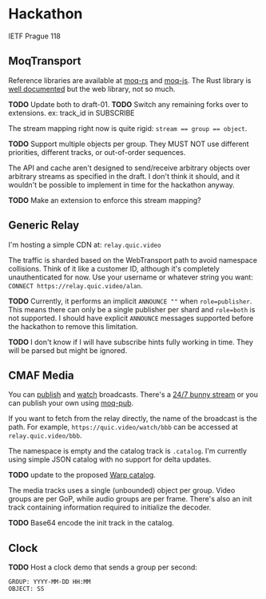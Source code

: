 # Hackathon

IETF Prague 118

## MoqTransport

Reference libraries are available at [moq-rs](https://github.com/kixelated/moq-rs) and [moq-js](https://github.com/kixelated/moq-js). The Rust library is [well documented](https://docs.rs/moq-transport/latest/moq_transport/) but the web library, not so much.

**TODO** Update both to draft-01.
**TODO** Switch any remaining forks over to extensions. ex: track_id in SUBSCRIBE

The stream mapping right now is quite rigid: `stream == group == object`.

**TODO** Support multiple objects per group. They MUST NOT use different priorities, different tracks, or out-of-order sequences.

The API and cache aren't designed to send/receive arbitrary objects over arbitrary streams as specified in the draft. I don't think it should, and it wouldn't be possible to implement in time for the hackathon anyway.

**TODO** Make an extension to enforce this stream mapping?

## Generic Relay

I'm hosting a simple CDN at: `relay.quic.video`

The traffic is sharded based on the WebTransport path to avoid namespace collisions. Think of it like a customer ID, although it's completely unauthenticated for now. Use your username or whatever string you want: `CONNECT https://relay.quic.video/alan`.

**TODO** Currently, it performs an implicit `ANNOUNCE ""` when `role=publisher`. This means there can only be a single publisher per shard and `role=both` is not supported. I should have explicit `ANNOUNCE` messages supported before the hackathon to remove this limitation.

**TODO** I don't know if I will have subscribe hints fully working in time. They will be parsed but might be ignored.

## CMAF Media

You can [publish](https://quic.video/publish) and [watch](https://quic.video/watch) broadcasts.
There's a [24/7 bunny stream](https://quic.video/watch/bbb) or you can publish your own using [moq-pub](https://github.com/kixelated/moq-rs/tree/main/moq-pub).

If you want to fetch from the relay directly, the name of the broadcast is the path. For example, `https://quic.video/watch/bbb` can be accessed at `relay.quic.video/bbb`. 

The namespace is empty and the catalog track is `.catalog`. I'm currently using simple JSON catalog with no support for delta updates.

**TODO** update to the proposed [Warp catalog](https://datatracker.ietf.org/doc/draft-wilaw-moq-catalogformat/).

The media tracks uses a single (unbounded) object per group. Video groups are per GoP, while audio groups are per frame. There's also an init track containing information required to initialize the decoder.

**TODO** Base64 encode the init track in the catalog.


## Clock

**TODO** Host a clock demo that sends a group per second:

```
GROUP: YYYY-MM-DD HH:MM
OBJECT: SS
```

